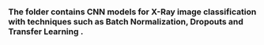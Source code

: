 
### The folder contains CNN models for X-Ray image classification with techniques such as Batch Normalization, Dropouts and Transfer Learning .
